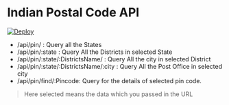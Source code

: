 # Indian Postal Code API

[![Deploy](https://www.herokucdn.com/deploy/button.svg)](https://heroku.com/deploy?template=https://github.com/nstack-in/indian-postal-code-api)

- /api/pin/ : Query all the States
- /api/pin/:state : Query All the Districts in selected State
- /api/pin/:state/:DistrictsName/ : Query All the city in selected District
- /api/pin/:state/:DistrictsName/:city : Query All the Post Office in selected city
- /api/pin/find/:Pincode: Query for the details of selected pin code.

> Here selected means the data which you passed in the URL